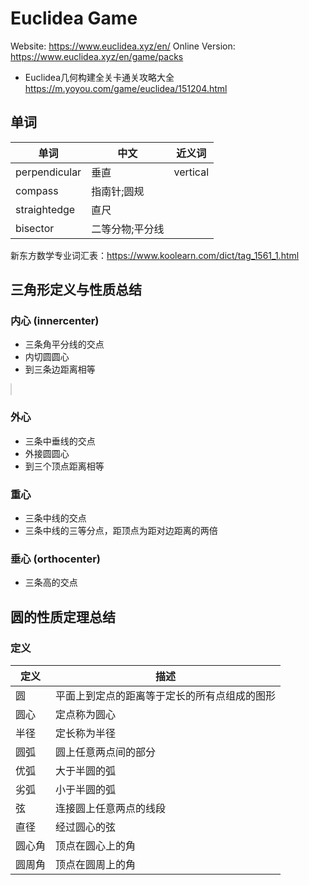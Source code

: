 # Euclidea Game

Website: <https://www.euclidea.xyz/en/>
Online Version: <https://www.euclidea.xyz/en/game/packs>
- Euclidea几何构建全关卡通关攻略大全 <https://m.yoyou.com/game/euclidea/151204.html>

## 单词

| 单词          | 中文            | 近义词   |
|---------------|---------------|----------|
| perpendicular | 垂直            | vertical |
| compass       | 指南针;圆规     |          |
| straightedge  | 直尺            |          |
| bisector      | 二等分物;平分线 |          |

新东方数学专业词汇表：<https://www.koolearn.com/dict/tag_1561_1.html>

## 三角形定义与性质总结

### 内心 (innercenter)

- 三条角平分线的交点
- 内切圆圆心
- 到三条边距离相等

<canvas id="incenter" width="200" height="100" style="border:1px solid #d3d3d3;"></canvas>
<script>
    var incenter = document.getElementById('incenter');
    var ctx = incenter.getContext("2d");
    ctx.moveTo(40, 80);ctx.lineTo(160, 80);ctx.stroke();
    ctx.moveTo(40, 80);ctx.lineTo(80, 40);ctx.stroke();
    ctx.moveTo(80, 40);ctx.lineTo(160, 80);ctx.stroke();
    ctx.beginPath();
    ctx.arc(95, 50, 40, 0, 2 * Math.PI);
    ctx.stroke();
</script>

### 外心

- 三条中垂线的交点
- 外接圆圆心
- 到三个顶点距离相等

### 重心

- 三条中线的交点
- 三条中线的三等分点，距顶点为距对边距离的两倍

### 垂心 (orthocenter)

- 三条高的交点

## 圆的性质定理总结

### 定义

| 定义   | 描述                                         |
|-------|--------------------------------------------|
| 圆     | 平面上到定点的距离等于定长的所有点组成的图形 |
| 圆心   | 定点称为圆心                                 |
| 半径   | 定长称为半径                                 |
| 圆弧   | 圆上任意两点间的部分                         |
| 优弧   | 大于半圆的弧                                 |
| 劣弧   | 小于半圆的弧                                 |
| 弦     | 连接圆上任意两点的线段                       |
| 直径   | 经过圆心的弦                                 |
| 圆心角 | 顶点在圆心上的角                             |
| 圆周角 | 顶点在圆周上的角                             |

